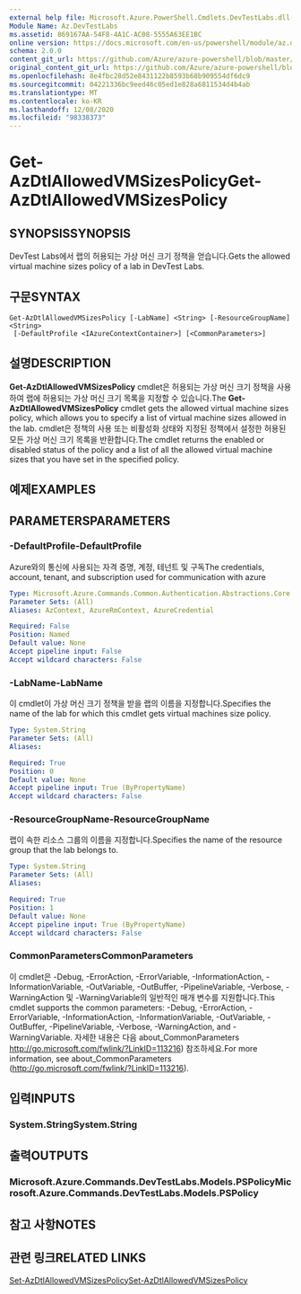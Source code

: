 ```yaml
---
external help file: Microsoft.Azure.PowerShell.Cmdlets.DevTestLabs.dll-Help.xml
Module Name: Az.DevTestLabs
ms.assetid: 869167AA-54F8-4A1C-AC08-5555A63EE1BC
online version: https://docs.microsoft.com/en-us/powershell/module/az.devtestlabs/get-azdtlallowedvmsizespolicy
schema: 2.0.0
content_git_url: https://github.com/Azure/azure-powershell/blob/master/src/DevTestLabs/DevTestLabs/help/Get-AzDtlAllowedVMSizesPolicy.md
original_content_git_url: https://github.com/Azure/azure-powershell/blob/master/src/DevTestLabs/DevTestLabs/help/Get-AzDtlAllowedVMSizesPolicy.md
ms.openlocfilehash: 8e4fbc28d52e8431122b8593b68b909554df6dc9
ms.sourcegitcommit: 04221336bc9eed46c05ed1e828a6811534d4b4ab
ms.translationtype: MT
ms.contentlocale: ko-KR
ms.lasthandoff: 12/08/2020
ms.locfileid: "98338373"
---
```

# <span data-ttu-id="192cb-101">Get-AzDtlAllowedVMSizesPolicy</span><span class="sxs-lookup"><span data-stu-id="192cb-101">Get-AzDtlAllowedVMSizesPolicy</span></span>

## <span data-ttu-id="192cb-102">SYNOPSIS</span><span class="sxs-lookup"><span data-stu-id="192cb-102">SYNOPSIS</span></span>
<span data-ttu-id="192cb-103">DevTest Labs에서 랩의 허용되는 가상 머신 크기 정책을 얻습니다.</span><span class="sxs-lookup"><span data-stu-id="192cb-103">Gets the allowed virtual machine sizes policy of a lab in DevTest Labs.</span></span>

## <span data-ttu-id="192cb-104">구문</span><span class="sxs-lookup"><span data-stu-id="192cb-104">SYNTAX</span></span>

```
Get-AzDtlAllowedVMSizesPolicy [-LabName] <String> [-ResourceGroupName] <String>
 [-DefaultProfile <IAzureContextContainer>] [<CommonParameters>]
```

## <span data-ttu-id="192cb-105">설명</span><span class="sxs-lookup"><span data-stu-id="192cb-105">DESCRIPTION</span></span>
<span data-ttu-id="192cb-106">**Get-AzDtlAllowedVMSizesPolicy** cmdlet은 허용되는 가상 머신 크기 정책을 사용하여 랩에 허용되는 가상 머신 크기 목록을 지정할 수 있습니다.</span><span class="sxs-lookup"><span data-stu-id="192cb-106">The **Get-AzDtlAllowedVMSizesPolicy** cmdlet gets the allowed virtual machine sizes policy, which allows you to specify a list of virtual machine sizes allowed in the lab.</span></span>
<span data-ttu-id="192cb-107">cmdlet은 정책의 사용 또는 비활성화 상태와 지정된 정책에서 설정한 허용된 모든 가상 머신 크기 목록을 반환합니다.</span><span class="sxs-lookup"><span data-stu-id="192cb-107">The cmdlet returns the enabled or disabled status of the policy and a list of all the allowed virtual machine sizes that you have set in the specified policy.</span></span>

## <span data-ttu-id="192cb-108">예제</span><span class="sxs-lookup"><span data-stu-id="192cb-108">EXAMPLES</span></span>

## <span data-ttu-id="192cb-109">PARAMETERS</span><span class="sxs-lookup"><span data-stu-id="192cb-109">PARAMETERS</span></span>

### <span data-ttu-id="192cb-110">-DefaultProfile</span><span class="sxs-lookup"><span data-stu-id="192cb-110">-DefaultProfile</span></span>
<span data-ttu-id="192cb-111">Azure와의 통신에 사용되는 자격 증명, 계정, 테넌트 및 구독</span><span class="sxs-lookup"><span data-stu-id="192cb-111">The credentials, account, tenant, and subscription used for communication with azure</span></span>

```yaml
Type: Microsoft.Azure.Commands.Common.Authentication.Abstractions.Core.IAzureContextContainer
Parameter Sets: (All)
Aliases: AzContext, AzureRmContext, AzureCredential

Required: False
Position: Named
Default value: None
Accept pipeline input: False
Accept wildcard characters: False
```

### <span data-ttu-id="192cb-112">-LabName</span><span class="sxs-lookup"><span data-stu-id="192cb-112">-LabName</span></span>
<span data-ttu-id="192cb-113">이 cmdlet이 가상 머신 크기 정책을 받을 랩의 이름을 지정합니다.</span><span class="sxs-lookup"><span data-stu-id="192cb-113">Specifies the name of the lab for which this cmdlet gets virtual machines size policy.</span></span>

```yaml
Type: System.String
Parameter Sets: (All)
Aliases:

Required: True
Position: 0
Default value: None
Accept pipeline input: True (ByPropertyName)
Accept wildcard characters: False
```

### <span data-ttu-id="192cb-114">-ResourceGroupName</span><span class="sxs-lookup"><span data-stu-id="192cb-114">-ResourceGroupName</span></span>
<span data-ttu-id="192cb-115">랩이 속한 리소스 그룹의 이름을 지정합니다.</span><span class="sxs-lookup"><span data-stu-id="192cb-115">Specifies the name of the resource group that the lab belongs to.</span></span>

```yaml
Type: System.String
Parameter Sets: (All)
Aliases:

Required: True
Position: 1
Default value: None
Accept pipeline input: True (ByPropertyName)
Accept wildcard characters: False
```

### <span data-ttu-id="192cb-116">CommonParameters</span><span class="sxs-lookup"><span data-stu-id="192cb-116">CommonParameters</span></span>
<span data-ttu-id="192cb-117">이 cmdlet은 -Debug, -ErrorAction, -ErrorVariable, -InformationAction, -InformationVariable, -OutVariable, -OutBuffer, -PipelineVariable, -Verbose, -WarningAction 및 -WarningVariable의 일반적인 매개 변수를 지원합니다.</span><span class="sxs-lookup"><span data-stu-id="192cb-117">This cmdlet supports the common parameters: -Debug, -ErrorAction, -ErrorVariable, -InformationAction, -InformationVariable, -OutVariable, -OutBuffer, -PipelineVariable, -Verbose, -WarningAction, and -WarningVariable.</span></span> <span data-ttu-id="192cb-118">자세한 내용은 다음 about_CommonParameters http://go.microsoft.com/fwlink/?LinkID=113216) 참조하세요.</span><span class="sxs-lookup"><span data-stu-id="192cb-118">For more information, see about_CommonParameters (http://go.microsoft.com/fwlink/?LinkID=113216).</span></span>

## <span data-ttu-id="192cb-119">입력</span><span class="sxs-lookup"><span data-stu-id="192cb-119">INPUTS</span></span>

### <span data-ttu-id="192cb-120">System.String</span><span class="sxs-lookup"><span data-stu-id="192cb-120">System.String</span></span>

## <span data-ttu-id="192cb-121">출력</span><span class="sxs-lookup"><span data-stu-id="192cb-121">OUTPUTS</span></span>

### <span data-ttu-id="192cb-122">Microsoft.Azure.Commands.DevTestLabs.Models.PSPolicy</span><span class="sxs-lookup"><span data-stu-id="192cb-122">Microsoft.Azure.Commands.DevTestLabs.Models.PSPolicy</span></span>

## <span data-ttu-id="192cb-123">참고 사항</span><span class="sxs-lookup"><span data-stu-id="192cb-123">NOTES</span></span>

## <span data-ttu-id="192cb-124">관련 링크</span><span class="sxs-lookup"><span data-stu-id="192cb-124">RELATED LINKS</span></span>

[<span data-ttu-id="192cb-125">Set-AzDtlAllowedVMSizesPolicy</span><span class="sxs-lookup"><span data-stu-id="192cb-125">Set-AzDtlAllowedVMSizesPolicy</span></span>](./Set-AzDtlAllowedVMSizesPolicy.md)


